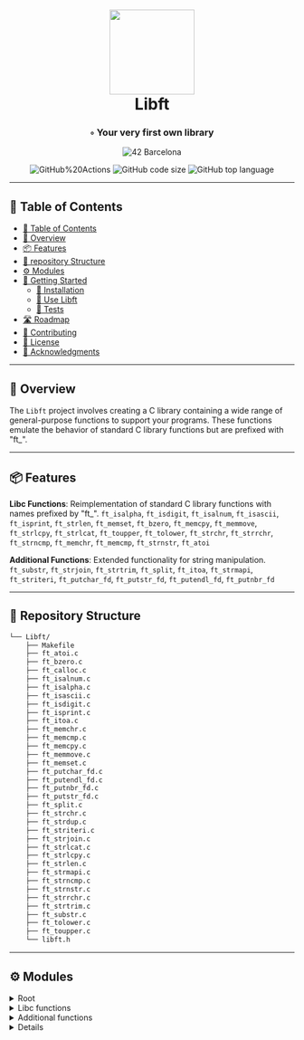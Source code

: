 <div align="center">
<h1 align="center">
<img src="https://raw.githubusercontent.com/byaliego/42-project-badges/main/badges/libftm.png" width="150" />
<br>Libft</h1>
<h3>◦ Your very first own library</h3>

<p align="center">
<img src="https://img.shields.io/badge/Barcelona-100000?style=flat-square&logo=42&logoColor=white&labelColor=000000&color=000000" alt="42 Barcelona" />
</p>
<img src="https://img.shields.io/github/actions/workflow/status/San-tito/Libft/c.yml?style=flat-square" alt="GitHub%20Actions" />
<img src="https://img.shields.io/github/languages/code-size/San-tito/Libft?style=flat-square" alt="GitHub code size" />
<img src="https://img.shields.io/github/languages/top/San-tito/Libft?style=flat-square" alt="GitHub top language" />
</div>

---

## 📖 Table of Contents
- [📖 Table of Contents](#-table-of-contents)
- [📍 Overview](#-overview)
- [📦 Features](#-features)
- [📂 repository Structure](#-repository-structure)
- [⚙️ Modules](#modules)
- [🚀 Getting Started](#-getting-started)
    - [🔧 Installation](#-installation)
    - [🤖 Use Libft](#-use-Libft)
    - [🧪 Tests](#-tests)
- [🛣 Roadmap](#-roadmap)
- [🤝 Contributing](#-contributing)
- [📄 License](#-license)
- [👏 Acknowledgments](#-acknowledgments)

---

## 📍 Overview

The `Libft` project involves creating a C library containing a wide range of general-purpose functions to support your programs. These functions emulate the behavior of standard C library functions but are prefixed with "ft_".

---

## 📦 Features

**Libc Functions**: Reimplementation of standard C library functions with names prefixed by "ft_".
     `ft_isalpha`, `ft_isdigit`, `ft_isalnum`, `ft_isascii`, `ft_isprint`,
     `ft_strlen`, `ft_memset`, `ft_bzero`, `ft_memcpy`, `ft_memmove`, 
     `ft_strlcpy`, `ft_strlcat`, `ft_toupper`, `ft_tolower`, `ft_strchr`, 
     `ft_strrchr`, `ft_strncmp`, `ft_memchr`, `ft_memcmp`, `ft_strnstr`, `ft_atoi`

**Additional Functions**: Extended functionality for string manipulation.
     `ft_substr`, `ft_strjoin`, `ft_strtrim`, `ft_split`, `ft_itoa`,
     `ft_strmapi`, `ft_striteri`, `ft_putchar_fd`, `ft_putstr_fd`,
     `ft_putendl_fd`, `ft_putnbr_fd`

---


## 📂 Repository Structure

```sh
└── Libft/
    ├── Makefile
    ├── ft_atoi.c
    ├── ft_bzero.c
    ├── ft_calloc.c
    ├── ft_isalnum.c
    ├── ft_isalpha.c
    ├── ft_isascii.c
    ├── ft_isdigit.c
    ├── ft_isprint.c
    ├── ft_itoa.c
    ├── ft_memchr.c
    ├── ft_memcmp.c
    ├── ft_memcpy.c
    ├── ft_memmove.c
    ├── ft_memset.c
    ├── ft_putchar_fd.c
    ├── ft_putendl_fd.c
    ├── ft_putnbr_fd.c
    ├── ft_putstr_fd.c
    ├── ft_split.c
    ├── ft_strchr.c
    ├── ft_strdup.c
    ├── ft_striteri.c
    ├── ft_strjoin.c
    ├── ft_strlcat.c
    ├── ft_strlcpy.c
    ├── ft_strlen.c
    ├── ft_strmapi.c
    ├── ft_strncmp.c
    ├── ft_strnstr.c
    ├── ft_strrchr.c
    ├── ft_strtrim.c
    ├── ft_substr.c
    ├── ft_tolower.c
    ├── ft_toupper.c
    └── libft.h

```

---


## ⚙️ Modules

<details closed><summary>Root</summary>

| File                                                                                           | Summary       |
| ---                                                                                            | ---           |
| [libft.h](https://github.com/zazaWiz4rd/libft/blob/main/libft.h)                                 | Header file with function prototypes |
| [Makefile](https://github.com/zazaWiz4rd/libft/blob/main/Makefile)                               | Makefile for compiling the library |

</details>


<details closed><summary>Libc functions</summary>

| File                                                                                           | Summary       |
| ---                                                                                            | ---           |
| [ft_toupper.c](https://github.com/zazaWiz4rd/libft/blob/main/ft_toupper)                       | Convert character to uppercase |
| [ft_tolower.c](https://github.com/zazaWiz4rd/libft/blob/main/ft_tolower)                       | Convert character to uppercase |
| [ft_strrchr.c](https://github.com/zazaWiz4rd/libft/blob/main/ft_strrchr)                       | Locate character in string from the end |
| [ft_strnstr.c](https://github.com/zazaWiz4rd/libft/blob/main/ft_strnstr)                       | Locate substring in string |
| [ft_strncmp.c](https://github.com/zazaWiz4rd/libft/blob/main/ft_strncmp)                       | Compare two strings up to a specified number of characters |
| [ft_strlen.c](https://github.com/zazaWiz4rd/libft/blob/main/ft_strlen)                         | Calculate the length of a string |
| [ft_strlcpy.c](https://github.com/zazaWiz4rd/libft/blob/main/ft_strlcpy)                       | Copy a string to a specified size |
| [ft_strlcat.c](https://github.com/zazaWiz4rd/libft/blob/main/ft_strlcat)                       | Concatenate strings with a specified size |
| [ft_strdup.c](https://github.com/zazaWiz4rd/libft/blob/main/ft_strdup)                         | Duplicate a string with malloc |
| [ft_strchr.c](https://github.com/zazaWiz4rd/libft/blob/main/ft_strchr)                         | Locate character in string |
| [ft_memset.c](https://github.com/zazaWiz4rd/libft/blob/main/ft_memset)                         | Fill memory with a constant byte |
| [ft_memmove.c](https://github.com/zazaWiz4rd/libft/blob/main/ft_memmove)                       | Copy memory area |
| [ft_memcpy.c](https://github.com/zazaWiz4rd/libft/blob/main/ft_memcpy)                         | Copy memory area |
| [ft_memcmp.c](https://github.com/zazaWiz4rd/libft/blob/main/ft_memcmp)                         | Compare memory areas |
| [ft_memchr.c](https://github.com/zazaWiz4rd/libft/blob/main/ft_memchr)                         | Locate byte in byte string |
| [ft_isprint.c](https://github.com/zazaWiz4rd/libft/blob/main/ft_isprint)                       | Check if a character is printable |
| [ft_isdigit.c](https://github.com/zazaWiz4rd/libft/blob/main/ft_isdigit)                       | Check if a character is a digit |
| [ft_isascii.c](https://github.com/zazaWiz4rd/libft/blob/main/ft_isascii)                       | Check if a character is an ASCII character |
| [ft_isalpha.c](https://github.com/zazaWiz4rd/libft/blob/main/ft_isalpha)                       | Check if a character is an alphabet character |
| [ft_isalnum.c](https://github.com/zazaWiz4rd/libft/blob/main/ft_isalnum)                       | Check if a character is alphanumeric |
| [ft_calloc.c](https://github.com/zazaWiz4rd/libft/blob/main/ft_calloc)                         | Allocate and zero-initialize array |
| [ft_bzero.c](https://github.com/zazaWiz4rd/libft/blob/main/ft_bzero)                           | Set a byte string to zero |
| [ft_atoi.c](https://github.com/zazaWiz4rd/libft/blob/main/ft_atoi)                             | Convert a string to an integer |

</details>

<details closed><summary>Additional functions</summary>

| File                                                                                           | Summary       |
| ---                                                                                            | ---           |
#| [ft_substr.c](https://github.com/San-tito/Libft/blob/main/ft_substr.c)                         | Extract substring from string |
| [ft_strjoin.c](https://github.com/zazaWiz4rd/libft/blob/main/ft_strjoin)                       | Concatenate two strings |
| [ft_strtrim.c](https://github.com/zazaWiz4rd/libft/blob/main/ft_strtrim)                       | Trim leading and trailing a character from a string|
| [ft_split.c](https://github.com/zazaWiz4rd/libft/blob/main/ft_split)                           | Split a string into an array of substrings |
| [ft_itoa.c](https://github.com/zazaWiz4rd/libft/blob/main/ft_itoa)                             | Convert an integer to a string |
| [ft_strmapi.c](https://github.com/zazaWiz4rd/libft/blob/main/ft_strmapi)                       | Apply a function to each character of a string |
| [ft_striteri.c](https://github.com/zazaWiz4rd/libft/blob/main/ft_striteri)                     | Apply a function to each character of a string with its index |
| [ft_putstr_fd.c](https://github.com/zazaWiz4rd/libft/blob/main/ft_putstr_fd)                   | Output a string to a file descriptor |
| [ft_putnbr_fd.c](https://github.com/zazaWiz4rd/libft/blob/main/ft_putnbr_fd)                   | Output an integer to a file descriptor |
| [ft_putendl_fd.c](https://github.com/zazaWiz4rd/libft/blob/main/ft_putendl_fd)                 | Output a string to a file descriptor, followed by a newline |
| [ft_putchar_fd.c](https://github.com/zazaWiz4rd/libft/blob/main/ft_putchar_fd)                 | Output a character to a file descriptor |

</details>

<details closed>

---

## 🚀 Getting Started

### 🔧 Installation

1. Clone the Libft repository:
```sh
git clone https://github.com/San-tito/Libft
```

2. Change to the project directory:
```sh
cd Libft
```

3. Compile the dependencies:
```sh
make
```

### 🤖 Use Libft
Once the library is successfully compiled, you can use it in your projects. Link the `libft.a` file to your program, and include the `libft.h` header in your source files.
To compile your program with Libft, use:
```sh
gcc -o my_program my_program.c -L . -lft
```

### 🧪 Tests
```sh
/* Not implemented */
```

---


## 🛣 Roadmap

> - [X] `ℹ️  Implement linked list functions.`
> - [ ] `ℹ️  Continuous integration for automated testing.`
> - [ ] `ℹ️  Explore opportunities for optimization.`


---

## 🤝 Contributing

Contributions are welcome! Here are several ways you can contribute:

- **[Submit Pull Requests](https://github.com/San-tito/Libft/blob/main/CONTRIBUTING.md)**: Review open PRs, and submit your own PRs.
- **[Join the Discussions](https://github.com/San-tito/Libft/discussions)**: Share your insights, provide feedback, or ask questions.
- **[Report Issues](https://github.com/San-tito/Libft/issues)**: Submit bugs found or log feature requests for SAN-TITO.

---

## 📄 License


This project is protected under the [UNLICENSE](https://choosealicense.com/licenses/unlicense) License. For more details, refer to the [LICENSE](LICENSE) file.

---

## 👏 Acknowledgments

- [Master Memory Management](https://medium.com/p/b86fedd39b96)
- [Libft - C Standard Library Rewrite](https://www.asidesigned.com/project-libft.html)
- [libftTester](https://github.com/Tripouille/libftTester)

[**Return**](#Top)

---
